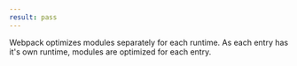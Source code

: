 ```yaml
---
result: pass
---
```


Webpack optimizes modules separately for each runtime. As each entry has it's own runtime, modules are optimized for each entry.
